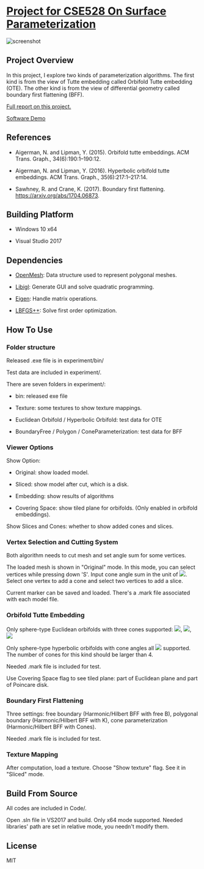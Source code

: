 # [Project for CSE528 On Surface Parameterization](https://github.com/xuan-li/GraphicsProject)

![screenshot](https://github.com/xuan-li/GraphicsProject/blob/master/images/parameterizations.png)

## Project Overview

In this project, I explore two kinds of parameterization algorithms. The first kind is from the view of Tutte embedding called Orbifold Tutte embedding (OTE). The other kind is from the view of differential geometry called boundary first flattening (BFF).

[Full report on this project.](https://github.com/xuan-li/GraphicsProject/blob/master/docs/Report.pdf)

[Software Demo](https://github.com/xuan-li/GraphicsProject/blob/master/docs/SoftwareDemo.mp4)


## References

- Aigerman, N. and Lipman, Y. (2015). Orbifold tutte embeddings. ACM Trans. Graph., 34(6):190:1–190:12.

- Aigerman, N. and Lipman, Y. (2016). Hyperbolic orbifold tutte embeddings. ACM Trans. Graph., 35(6):217:1–217:14.

- Sawhney, R. and Crane, K. (2017). Boundary first flattening. https://arxiv.org/abs/1704.06873. 

## Building Platform 

* Windows 10 x64
  
* Visual Studio 2017 

## Dependencies

* [OpenMesh](https://www.openmesh.org): Data structure used to represent polygonal meshes.

* [Libigl](http://libigl.github.io/libigl/): Generate GUI and solve quadratic programming.

* [Eigen](http://eigen.tuxfamily.org): Handle matrix operations.

* [LBFGS++](https://github.com/yixuan/LBFGSpp): Solve first order optimization.


## How To Use

### Folder structure

Released .exe file is in experiment/bin/ 

Test data are included in experiment/. 

There are seven folders in experiment/: 

- bin: released exe file

- Texture: some textures to show texture mappings.

- Euclidean Orbifold / Hyperbolic Orbifold: test data for OTE

- BoundaryFree / Polygon / ConeParameterization: test data for BFF


### Viewer Options

Show Option:

- Original: show loaded model.

- Sliced: show model after cut, which is a disk. 

- Embedding: show results of algorithms

- Covering Space: show tiled plane for orbifolds. (Only enabled in orbifold embeddings).

Show Slices and Cones: whether to show added cones and slices.



### Vertex Selection and Cutting System

Both algorithm needs to cut mesh and set angle sum for some vertices.

The loaded mesh is shown in "Original" mode.  In this mode, you can select vertices while pressing down 'S'. Input cone angle sum in the unit of <img src="https://latex.codecogs.com/gif.latex?\pi" />. Select one vertex to add a cone and select two vertices to add a slice.

Current marker can be saved and loaded. There's a .mark file associated with each model file.


### Orbifold Tutte Embedding

Only sphere-type Euclidean orbifolds with three cones supported: 
<img src="https://latex.codecogs.com/gif.latex?(\frac{\pi}{2},\pi,\frac{\pi}{2})" />,
<img src="https://latex.codecogs.com/gif.latex?(\frac{2\pi}{3},\frac{2\pi}{3},\frac{2\pi}{3})" />,
<img src="https://latex.codecogs.com/gif.latex?(\frac{\pi}{3},\frac{2\pi}{3},\pi)" />


Only sphere-type hyperbolic orbifolds with cone angles all <img src="https://latex.codecogs.com/gif.latex?\pi" /> supported. The number of cones for this kind should be larger than 4.

Needed .mark file is included for test.

Use Covering Space flag to see tiled plane: part of Euclidean plane and part of Poincare disk.


### Boundary First Flattening

Three settings: free boundary (Harmonic/Hilbert BFF with free B), polygonal boundary (Harmonic/Hilbert BFF with K), cone parameterization (Harmonic/Hilbert BFF with Cones).

Needed .mark file is included for test.


### Texture Mapping

After computation, load a texture. Choose "Show texture" flag.  See it in "Sliced" mode. 

## Build From Source

All codes are included in Code/.

Open .sln file in VS2017 and build. Only x64 mode supported. Needed libraries' path are set in relative mode, you needn't modify them.

## License

MIT
